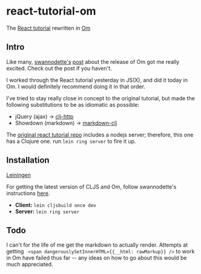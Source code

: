 react-tutorial-om
=================

The [React tutorial](http://facebook.github.io/react/docs/tutorial.html) rewritten in [Om](https://github.com/swannodette/om)

## Intro

Like many, [swannodette's](https://github.com/swannodette) [post](http://swannodette.github.io/2013/12/17/the-future-of-javascript-mvcs/) about the release of Om got me really excited. Check out the post if you haven't. 

I worked through the React tutorial yesterday in JS(X), and did it today in Om. I would definitely recommend doing it in that order.

I've tried to stay really close in concept to the original tutorial, but made the following substitutions to be as idiomatic as possible:

+ jQuery (ajax) -> [clj-http](https://github.com/r0man/cljs-http)
+ Showdown (markdown) -> [markdown-clj](https://github.com/yogthos/markdown-clj)

The [original react tutorial repo](https://github.com/petehunt/react-tutorial) includes a nodejs server; therefore, this one has a Clojure one. run `lein ring server` to fire it up.

## Installation

[Leiningen](https://github.com/technomancy/leiningen)

For getting the latest version of CLJS and Om, follow swannodette's instructions [here](https://github.com/swannodette/todomvc/tree/gh-pages/labs/architecture-examples/om).

+ **Client:** `lein cljsbuild once dev`
+ **Server:** `lein ring server`

## Todo

I can't for the life of me get the markdown to actually render. Attempts at getting ` <span dangerouslySetInnerHTML={{__html: rawMarkup}} />` to work in Om have failed thus far -- any ideas on how to go about this would be much appreciated.
